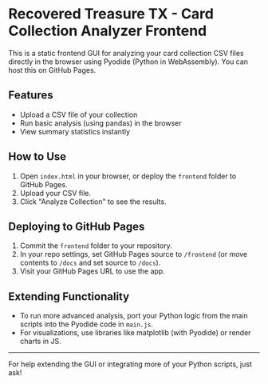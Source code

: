 # Recovered Treasure TX - Card Collection Analyzer Frontend

This is a static frontend GUI for analyzing your card collection CSV files directly in the browser using Pyodide (Python in WebAssembly). You can host this on GitHub Pages.

## Features
- Upload a CSV file of your collection
- Run basic analysis (using pandas) in the browser
- View summary statistics instantly

## How to Use
1. Open `index.html` in your browser, or deploy the `frontend` folder to GitHub Pages.
2. Upload your CSV file.
3. Click "Analyze Collection" to see the results.

## Deploying to GitHub Pages
1. Commit the `frontend` folder to your repository.
2. In your repo settings, set GitHub Pages source to `/frontend` (or move contents to `/docs` and set source to `/docs`).
3. Visit your GitHub Pages URL to use the app.

## Extending Functionality
- To run more advanced analysis, port your Python logic from the main scripts into the Pyodide code in `main.js`.
- For visualizations, use libraries like matplotlib (with Pyodide) or render charts in JS.

---

For help extending the GUI or integrating more of your Python scripts, just ask!
